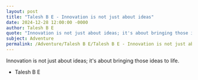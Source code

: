 ```yaml
---
layout: post
title: "Talesh B E - Innovation is not just about ideas"
date: 2024-12-28 12:00:00 -0000
author: Talesh B E
quote: "Innovation is not just about ideas; it's about bringing those ideas to life."
subject: Adventure
permalink: /Adventure/Talesh B E/Talesh B E - Innovation is not just about ideas
---
```


Innovation is not just about ideas; it's about bringing those ideas to life.

- Talesh B E
